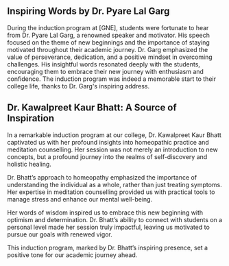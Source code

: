 ## Inspiring Words by Dr. Pyare Lal Garg

During the induction program at [GNE], students were fortunate to hear from Dr. Pyare Lal Garg, a renowned speaker and motivator. His speech focused on the theme of new beginnings and the importance of staying motivated throughout their academic journey. Dr. Garg emphasized the value of perseverance, dedication, and a positive mindset in overcoming challenges. His insightful words resonated deeply with the students, encouraging them to embrace their new journey with enthusiasm and confidence. The induction program was indeed a memorable start to their college life, thanks to Dr. Garg's inspiring address.


## Dr. Kawalpreet Kaur Bhatt: A Source of Inspiration

In a remarkable induction program at our college, Dr. Kawalpreet Kaur Bhatt captivated us with her profound insights into homeopathic practice and meditation counselling. Her session was not merely an introduction to new concepts, but a profound journey into the realms of self-discovery and holistic healing.

Dr. Bhatt’s approach to homeopathy emphasized the importance of understanding the individual as a whole, rather than just treating symptoms. Her expertise in meditation counselling provided us with practical tools to manage stress and enhance our mental well-being.

Her words of wisdom inspired us to embrace this new beginning with optimism and determination. Dr. Bhatt’s ability to connect with students on a personal level made her session truly impactful, leaving us motivated to pursue our goals with renewed vigor.

This induction program, marked by Dr. Bhatt’s inspiring presence, set a positive tone for our academic journey ahead.
